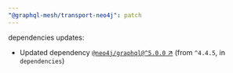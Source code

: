 ```yaml
---
"@graphql-mesh/transport-neo4j": patch
---
```

dependencies updates:
  - Updated dependency [`@neo4j/graphql@^5.0.0` ↗︎](https://www.npmjs.com/package/@neo4j/graphql/v/5.0.0) (from `^4.4.5`, in `dependencies`)
